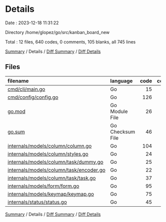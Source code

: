 # Details

Date : 2023-12-18 11:31:22

Directory /home/glopez/go/src/kanban_board_new

Total : 12 files,  640 codes, 0 comments, 105 blanks, all 745 lines

[Summary](results.md) / Details / [Diff Summary](diff.md) / [Diff Details](diff-details.md)

## Files
| filename | language | code | comment | blank | total |
| :--- | :--- | ---: | ---: | ---: | ---: |
| [cmd/cli/main.go](/cmd/cli/main.go) | Go | 15 | 0 | 8 | 23 |
| [cmd/config/config.go](/cmd/config/config.go) | Go | 126 | 0 | 21 | 147 |
| [go.mod](/go.mod) | Go Module File | 26 | 0 | 4 | 30 |
| [go.sum](/go.sum) | Go Checksum File | 46 | 0 | 1 | 47 |
| [internals/models/column/column.go](/internals/models/column/column.go) | Go | 104 | 0 | 23 | 127 |
| [internals/models/column/styles.go](/internals/models/column/styles.go) | Go | 24 | 0 | 5 | 29 |
| [internals/models/column/task/dummy.go](/internals/models/column/task/dummy.go) | Go | 25 | 0 | 3 | 28 |
| [internals/models/column/task/encoder.go](/internals/models/column/task/encoder.go) | Go | 22 | 0 | 6 | 28 |
| [internals/models/column/task/task.go](/internals/models/column/task/task.go) | Go | 37 | 0 | 10 | 47 |
| [internals/models/form/form.go](/internals/models/form/form.go) | Go | 95 | 0 | 10 | 105 |
| [internals/models/keymap/keymap.go](/internals/models/keymap/keymap.go) | Go | 75 | 0 | 6 | 81 |
| [internals/status/status.go](/internals/status/status.go) | Go | 45 | 0 | 8 | 53 |

[Summary](results.md) / Details / [Diff Summary](diff.md) / [Diff Details](diff-details.md)